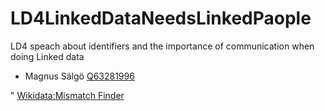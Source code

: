 # LD4LinkedDataNeedsLinkedPaople
LD4 speach about identifiers and the importance of communication when doing Linked data

* Magnus Sälgö [Q63281996](https://www.wikidata.org/wiki/Q63281996)


" [Wikidata:Mismatch Finder](https://www.wikidata.org/wiki/Wikidata:Mismatch_Finder)

